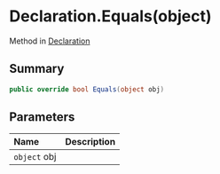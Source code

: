 # Declaration.Equals(object)

Method in [Declaration](/api/csharp/yarn.compiler.declaration.md)

## Summary



```csharp
public override bool Equals(object obj)
```

## Parameters

|Name|Description|
|:---|:---|
|`object` obj||

